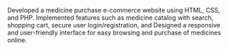 Developed a medicine purchase e-commerce website using HTML, CSS, and PHP. Implemented features such as medicine catalog with search, shopping cart, secure user login/registration, and Designed a responsive and user-friendly interface for easy browsing and purchase of medicines online.

